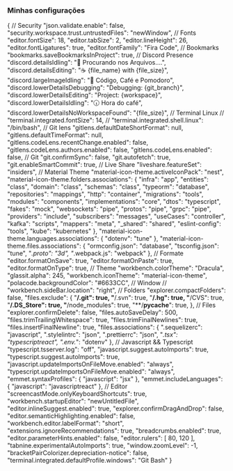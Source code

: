 ### Minhas configurações

{
    // Security
    "json.validate.enable": false,
    "security.workspace.trust.untrustedFiles": "newWindow",
    // Fonts
    "editor.fontSize": 18,
    "editor.tabSize": 2,
    "editor.lineHeight": 26,
    "editor.fontLigatures": true,
    "editor.fontFamily": "Fira Code",
    // Bookmarks
    "bookmarks.saveBookmarksInProject": true,
    // Discord Presence
    "discord.detailsIdling": "🤌 Procurando nos Arquivos....",
    "discord.detailsEditing": "☕ {file_name} with {file_size}",
    "discord.largeImageIdling": "🌚 Código, Café e Pomodoro",
    "discord.lowerDetailsDebugging": "Debugging: {git_branch}",
    "discord.lowerDetailsEditing": "Project: {workspace}",
    "discord.lowerDetailsIdling": "🕡 Hora do café",
    "discord.lowerDetailsNoWorkspaceFound": "{file_size}",
    // Terminal Linux
    // "terminal.integrated.fontSize": 14,
    // "terminal.integrated.shell.linux": "/bin/bash",
    // Git lens
    "gitlens.defaultDateShortFormat": null,
    "gitlens.defaultTimeFormat": null,
    "gitlens.codeLens.recentChange.enabled": false,
    "gitlens.codeLens.authors.enabled": false,
    "gitlens.codeLens.enabled": false,
    // Git
    "git.confirmSync": false,
    "git.autofetch": true,
    "git.enableSmartCommit": true,
    // Live Share
    "liveshare.featureSet": "insiders",
    // Material Theme
    "material-icon-theme.activeIconPack": "nest",
    "material-icon-theme.folders.associations": {
        "infra": "app",
        "entities": "class",
        "domain": "class",
        "schemas": "class",
        "typeorm": "database",
        "repositories": "mappings",
        "http": "container",
        "migrations": "tools",
        "modules": "components",
        "implementations": "core",
        "dtos": "typescript",
        "fakes": "mock",
        "websockets": "pipe",
        "protos": "pipe",
        "grpc": "pipe",
        "providers": "include",
        "subscribers": "messages",
        "useCases": "controller",
        "kafka": "scripts",
        "mappers": "meta",
        "_shared": "shared",
        "eslint-config": "tools",
        "kube": "kubernetes"
    },
    "material-icon-theme.languages.associations": {
        "dotenv": "tune"
    },
    "material-icon-theme.files.associations": {
        "ormconfig.json": "database",
        "tsconfig.json": "tune",
        "*.proto": "3d",
        "*.webpack.js": "webpack"
    },
    // Formate
    "editor.formatOnSave": true,
    "editor.formatOnPaste": true,
    "editor.formatOnType": true,
    // Theme
    "workbench.colorTheme": "Dracula",
    "glassit.alpha": 245,
    "workbench.iconTheme": "material-icon-theme",
    "polacode.backgroundColor": "#6633CC",
    // Window
    // "workbench.sideBar.location": "right",
    // Folders
    "explorer.compactFolders": false,
    "files.exclude": {
        "**/.git": true,
        "**/.svn": true,
        "**/.hg": true,
        "**/CVS": true,
        "**/.DS_Store": true,
        "**/node_modules": true,
        "**/__pycache__": true,
    },
    // Files
    "explorer.confirmDelete": false,
    "files.autoSaveDelay": 500,
    "files.trimTrailingWhitespace": true,
    "files.trimFinalNewlines": true,
    "files.insertFinalNewline": true,
    "files.associations": {
        ".sequelizerc": "javascript",
        ".stylelintrc": "json",
        ".prettierrc": "json",
        "*.tsx": "typescriptreact",
        ".env.*": "dotenv"
    },
    // Javascript && Typescript
    "typescript.tsserver.log": "off",
    "javascript.suggest.autoImports": true,
    "typescript.suggest.autoImports": true,
    "javascript.updateImportsOnFileMove.enabled": "always",
    "typescript.updateImportsOnFileMove.enabled": "always",
    "emmet.syntaxProfiles": {
        "javascript": "jsx"
    },
    "emmet.includeLanguages": {
        "javascript": "javascriptreact"
    },
    // Editor
    "screencastMode.onlyKeyboardShortcuts": true,
    "workbench.startupEditor": "newUntitledFile",
    "editor.inlineSuggest.enabled": true,
    "explorer.confirmDragAndDrop": false,
    "editor.semanticHighlighting.enabled": false,
    "workbench.editor.labelFormat": "short",
    "extensions.ignoreRecommendations": true,
    "breadcrumbs.enabled": true,
    "editor.parameterHints.enabled": false,
    "editor.rulers": [
        80,
        120
    ],
    "tabnine.experimentalAutoImports": true,
    "window.zoomLevel": -1,
    "bracketPairColorizer.depreciation-notice": false,
    "terminal.integrated.defaultProfile.windows": "Git Bash"
}
